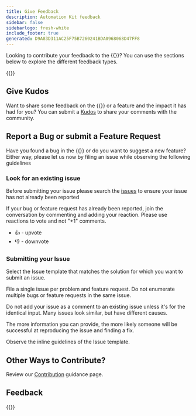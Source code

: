 ```yaml
---
title: Give Feedback
description: Automation Kit feedback
sidebar: false
sidebarlogo: fresh-white
include_footer: true
generated: D9A83D311AC25F75B7260241BDA0968068D47FF8
---
```


Looking to contribute your feedback to the {{<product-name>}}? You can use the sections below to explore the different feedback types.

{{<toc>}}

## Give Kudos

Want to share some feedback on the {{<product-name>}} or a feature and the impact it has had for you? You can submit a [Kudos](https://github.com/microsoft/powercat-automation-kit/issues/new?assignees=&labels=automation-kit%2Ckudos&template=4-automation-kit-kudos.yml&title=%5BAutomation+Kit+-+Kudos%5D+Your+summary) to share your comments with the community.

## Report a Bug or submit a Feature Request

Have you found a bug in the {{<product-name>}} or do you want to suggest a new feature? Either way, please let us now by filing an issue while observing the following guidelines

### Look for an existing issue

Before submitting your issue please search the [issues](https://github.com/microsoft/automation-kit/issues) to ensure your issue has not already been reported

If your bug or feature request has already been reported, join the conversation by commenting and adding your reaction. Please use reactions to vote and not "+1" comments.

- 👍 - upvote
- 👎 - downvote

### Submitting your Issue

Select the Issue template that matches the solution for which you want to submit an issue.

File a single issue per problem and feature request. Do not enumerate multiple bugs or feature requests in the same issue.

Do not add your issue as a comment to an existing issue unless it's for the identical input. Many issues look similar, but have different causes.

The more information you can provide, the more likely someone will be successful at reproducing the issue and finding a fix.

Observe the inline guidelines of the Issue template.

## Other Ways to Contribute?

Review our [Contribution](/en-gb/contribution) guidance page.

## Feedback

{{<questions name="/content/en-gb/contribution/feedback.json" completed="Thank you for providing feedback" shownavigationbuttons="false" locale="en-gb">}}
